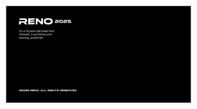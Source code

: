 <img title="Reno-banner" src="https://raw.githubusercontent.com/longstock/Assets/refs/heads/main/Reno-banner.png">
